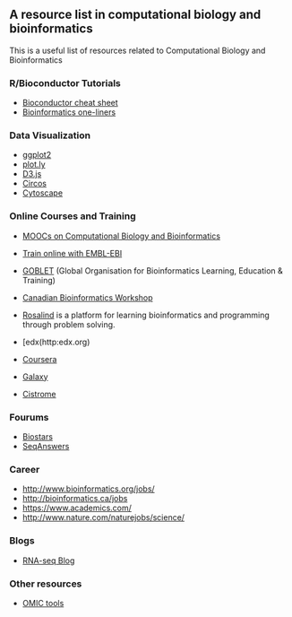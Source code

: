 ## A resource list in computational biology and bioinformatics
This is a useful list of resources related to Computational Biology and Bioinformatics

### R/Bioconductor Tutorials
- [Bioconductor cheat sheet](https://github.com/mikelove/bioc-refcard)
- [Bioinformatics one-liners](https://github.com/stephenturner/oneliners)

### Data Visualization
- [ggplot2](http://ggplot2.org/)
- [plot.ly](http://plot.ly)
- [D3.js](http://d3js.org/)
- [Circos](http://circos.ca/)
- [Cytoscape](http://www.cytoscape.org/)

### Online Courses and Training
- [MOOCs on Computational Biology and Bioinformatics](https://github.com/asntech/comp-bio-moocs)
- [Train online with EMBL-EBI](http://www.ebi.ac.uk/training/online/)
- [GOBLET](http://www.mygoblet.org/training-portal) (Global Organisation for Bioinformatics Learning, Education & Training)
- [Canadian Bioinformatics Workshop](http://bioinformatics.ca/workshops/)
- [Rosalind](http://rosalind.info/) is a platform for learning bioinformatics and programming through problem solving.

- [edx(http:edx.org)
- [Coursera](http://coursera.org)

- [Galaxy](https://usegalaxy.org/)
- [Cistrome](http://cistrome.org/)

### Fourums

- [Biostars](https://www.biostars.org/)
- [SeqAnswers](http://seqanswers.com/)

### Career

- http://www.bioinformatics.org/jobs/
- http://bioinformatics.ca/jobs
- https://www.academics.com/
- http://www.nature.com/naturejobs/science/

### Blogs

- [RNA-seq Blog ](http://www.rna-seqblog.com/)

### Other resources

- [OMIC tools](http://omictools.com/)

